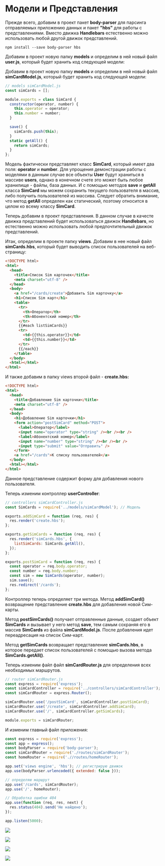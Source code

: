 # Модели и Представления

Прежде всего, добавим в проект пакет **body-parser** для парсинга отправляемых приложению данных и пакет **"hbs"** для работы с представлениями. Вместо движка **Handlebars** естественно можно использовать любой другой движок представлений.

```shell
npm install --save body-parser hbs
```

Добавим в проект новую папку **models** и определим в ней новый файл **user.js**, который будет хранить код следующей модели:

Добавим в проект новую папку **models** и определим в ней новый файл **simCardModel.js**, который будет хранить код следующей модели:

```js
// models simCardModel.js
const simCards = [];

module.exports = class SimCard {
  constructor(operator, number) {
    this.operator = operator;
    this.number = number;
  }

  save() {
    simCards.push(this);
  }
  static getAll() {
    return simCards;
  }
};
```

Модель фактически представляет класс **SimCard**, который имеет два поля: **operator** и **number**. Для упрощения демонстрации работы с моделями в данным случае все объекты **User** будут храниться в массиве **users**, однако в конечном счете это может быть любое хранилище - файлы, база данных. И с помощью методов **save** и **getAll** класса **SimCard** мы можем сохранить текущего пользователя в массив, либо получить пользователей из массива. Следует обратить внимание, что метод **getAll** определен как статический, поэтому относится в целом ко всему классу **SimCard**.

Теперь добавим в проект представления. В данном случае в качесте движка представлений будет использоваться движок **Handlebars**, но естественно можно использовать любой предпочтительный движок представлений.

Итак, определим в проекте папку **views**. Добавим в нее новый файл **simCards.hbs**, который будет выводить список пользователей на веб-страницу:

```html
<!DOCTYPE html>
<html>
  <head>
    <title>Список Sim карточек</title>
    <meta charset="utf-8" />
  </head>
  <body>
    <a href="/cards/create">Добавить Sim карточку</a>
    <h1>Список Sim карт</h1>
    <table>
      <tr>
        <th>Оператор</th>
        <th>Абонентский номер</th>
      </tr>
      {{#each listSimCards}}
      <tr>
        <td>{{this.operator}}</td>
        <td>{{this.number}}</td>
      </tr>
      {{/each}}
    </table>
  </body>
  <html></html>
</html>
```

И также добавим в папку views второй файл - **create.hbs:**

```html
<!DOCTYPE html>
<html>
  <head>
    <title>Добавление Sim карточки</title>
    <meta charset="utf-8" />
  </head>
  <body>
    <h1>Добавление Sim карточки</h1>
    <form action="postSimCard" method="POST">
      <label>Оператор</label>
      <input name="operator" type="string" /><br /><br />
      <label>Абонентский номер</label>
      <input name="number" type="string" /><br /><br />
      <input type="submit" value="Отправить" />
    </form>
    <a href="/cards">К списку пользователей</a>
  </body>
  <html></html>
</html>
```

Данное представление содержит форму для добавления нового пользователя.

Теперь изменим контроллер **userController**:

```js
// controllers simCardController.js
const SimCards = require('../models/simCardModel'); // Модель

exports.addSimCard = function (req, res) {
  res.render('create.hbs');
};

exports.getSimCards = function (req, res) {
  res.render('simCards.hbs', {
    listSimCards: SimCards.getAll(),
  });
};

exports.postSimCard = function (req, res) {
  const operator = req.body.operator;
  const number = req.body.number;
  const sim = new SimCards(operator, number);
  sim.save();
  res.redirect('/cards');
};
```

Контроллер теперь определяет три метода. Метод **addSimCard()** возвращение представление **create.hbs** для добавления новой Сим-карты.

Метод **postSimCards()** получает отправленные данные, создает объект **SimCards** и вызывает у него метод **save**, тем самым сохраняя его в массив **SimCards** из файла **simCardModel.js**. После добавления идет переадресация на список Сим-карт.

Метод **getSimCards** возвращает представление **simCards.hbs**, в которое передает список пользователей с помощью вызова метода **SimCards.getAll()**.

Теперь изменим файл файл **simCardRouter.js** для определения всех необходимых маршрутов.

```js
// router simCardRouter.js
const express = require('express');
const simCardController = require('../controllers/simCardController');
const simCardRouter = express.Router();

simCardRouter.use('/postSimCard', simCardController.postSimCard);
simCardRouter.use('/create', simCardController.addSimCard);
simCardRouter.use('/', simCardController.getSimCards);

module.exports = simCardRouter;
```

И изменим главный файл приложения:

```js
const express = require('express');
const app = express();
const bodyParser = require('body-parser');
const simCardRouter = require('./routes/simCardRouter');
const homeRouter = require('.//routes/homeRouter');

app.set('views engine', 'hbs'); // регистрирую движок
app.use(bodyParser.urlencoded({ extended: false }));

// определяю маршрут
app.use('/cards', simCardRouter);
app.use('/', homeRouter);

// Обработка ошибки 404
app.use(function (req, res, next) {
  res.status(404).send('Не найдено');
});

app.listen(5000);
```

![](img/001.png)

![](img/002.png)

![](img/003.png)

![](img/004.png)
